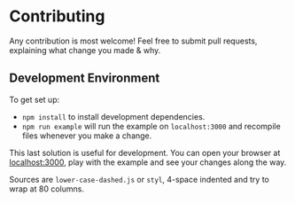 # Contributing

Any contribution is most welcome! Feel free to submit pull requests,
explaining what change you made & why.

## Development Environment

To get set up:

  * `npm install` to install development dependencies.
  * `npm run example` will run the example on `localhost:3000` and recompile
    files whenever you make a change.

This last solution is useful for development. You can open your browser at
[localhost:3000](http://localhost:3000/), play with the example and see your
changes along the way.

Sources are `lower-case-dashed.js` or `styl`, 4-space indented and try to wrap
at 80 columns.
